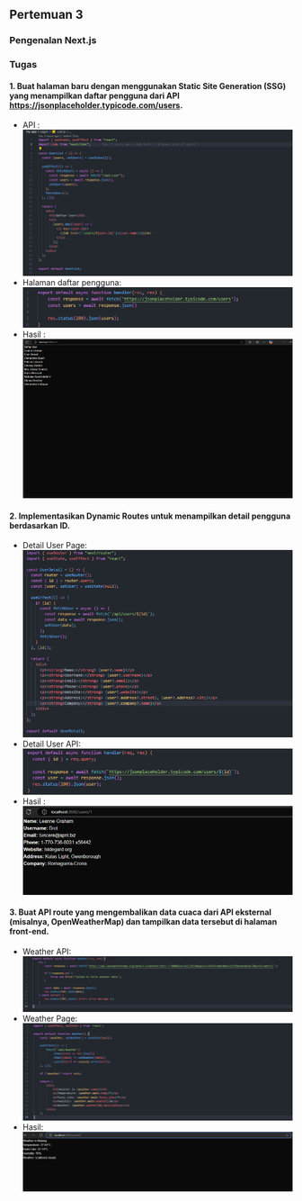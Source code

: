 ## Pertemuan 3 <br>
### Pengenalan Next.js

### Tugas 
#### 1. Buat halaman baru dengan menggunakan Static Site Generation (SSG) yang menampilkan daftar pengguna dari API https://jsonplaceholder.typicode.com/users.
- API : <br> ![alt text](pictures/image-1.png)
- Halaman daftar pengguna: <br> ![alt text](pictures/image-2.png)
- Hasil : <br> ![alt text](pictures/image-3.png)
#### 2. Implementasikan Dynamic Routes untuk menampilkan detail pengguna berdasarkan ID. 
- Detail User Page: <br> ![alt text](pictures/image-4.png)
- Detail User API: <br> ![alt text](pictures/image-5.png)
- Hasil : <br> ![alt text](pictures/image-6.png)
#### 3. Buat API route yang mengembalikan data cuaca dari API eksternal (misalnya, OpenWeatherMap) dan tampilkan data tersebut di halaman front-end.
- Weather API: <br> ![alt text](pictures/image-7.png)
- Weather Page: <br> ![alt text](pictures/image-8.png)
- Hasil:<br> ![alt text](pictures/image-9.png)